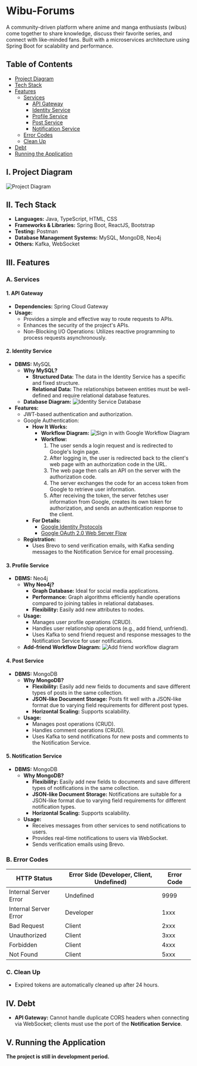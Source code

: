 # Wibu-Forums

A community-driven platform where anime and manga enthusiasts (wibus) come together to share knowledge, discuss their favorite series, and connect with like-minded fans. Built with a microservices architecture using Spring Boot for scalability and performance.

## Table of Contents

- [Project Diagram](#i-project-diagram)
- [Tech Stack](#ii-tech-stack)
- [Features](#iii-features)
  - [Services](#a-services)
    - [API Gateway](#1-api-gateway)
    - [Identity Service](#2-identity-service)
    - [Profile Service](#3-profile-service)
    - [Post Service](#4-post-service)
    - [Notification Service](#5-notification-service)
  - [Error Codes](#b-error-codes)
  - [Clean Up](#c-clean-up)
- [Debt](#iv-debt)
- [Running the Application](#v-running-the-application)

## I. Project Diagram
![Project Diagram](./readme-img/project-diagram-v2.png)

## II. Tech Stack

- **Languages:** Java, TypeScript, HTML, CSS
- **Frameworks & Libraries:** Spring Boot, ReactJS, Bootstrap
- **Testing:** Postman
- **Database Management Systems:** MySQL, MongoDB, Neo4j
- **Others:** Kafka, WebSocket

## III. Features

### A. Services

#### 1. API Gateway
- **Dependencies:** Spring Cloud Gateway
- **Usage:**
  - Provides a simple and effective way to route requests to APIs.
  - Enhances the security of the project's APIs.
  - Non-Blocking I/O Operations: Utilizes reactive programming to process requests asynchronously.

#### 2. Identity Service
- **DBMS:** MySQL
  - **Why MySQL?**
    - **Structured Data:** The data in the Identity Service has a specific and fixed structure.
    - **Relational Data:** The relationships between entities must be well-defined and require relational database features.
  - **Database Diagram:**
    ![Identity Service Database](./readme-img/identity-service-db.png)
- **Features:**
  - JWT-based authentication and authorization.
  - Google Authentication:
    - **How It Works:**
      - **Workflow Diagram:**
        ![Sign in with Google Workflow Diagram](./readme-img/sign-in-with-google-web-server-app.png)
      - **Workflow:**
        1. The user sends a login request and is redirected to Google's login page.
        2. After logging in, the user is redirected back to the client's web page with an authorization code in the URL.
        3. The web page then calls an API on the server with the authorization code.
        4. The server exchanges the code for an access token from Google to retrieve user information.
        5. After receiving the token, the server fetches user information from Google, creates its own token for authorization, and sends an authentication response to the client.
    - **For Details:**
      - [Google Identity Protocols](https://developers.google.com/identity/protocols/oauth2)
      - [Google OAuth 2.0 Web Server Flow](https://developers.google.com/identity/protocols/oauth2/web-server)
  - **Registration:**
    - Uses Brevo to send verification emails, with Kafka sending messages to the Notification Service for email processing.

#### 3. Profile Service
- **DBMS:** Neo4j
  - **Why Neo4j?**
    - **Graph Database:** Ideal for social media applications.
    - **Performance:** Graph algorithms efficiently handle operations compared to joining tables in relational databases.
    - **Flexibility:** Easily add new attributes to nodes.
  - **Usage:**
    - Manages user profile operations (CRUD).
    - Handles user relationship operations (e.g., add friend, unfriend).
    - Uses Kafka to send friend request and response messages to the Notification Service for user notifications.
  - **Add-friend Workflow Diagram:**
  ![Add friend workflow diagram](./readme-img/add-friend-workflow.png)

#### 4. Post Service
- **DBMS:** MongoDB
  - **Why MongoDB?**
    - **Flexibility:** Easily add new fields to documents and save different types of posts in the same collection.
    - **JSON-like Document Storage:** Posts fit well with a JSON-like format due to varying field requirements for different post types.
    - **Horizontal Scaling:** Supports scalability.
  - **Usage:**
    - Manages post operations (CRUD).
    - Handles comment operations (CRUD).
    - Uses Kafka to send notifications for new posts and comments to the Notification Service.

#### 5. Notification Service
- **DBMS:** MongoDB
  - **Why MongoDB?**
    - **Flexibility:** Easily add new fields to documents and save different types of notifications in the same collection.
    - **JSON-like Document Storage:** Notifications are suitable for a JSON-like format due to varying field requirements for different notification types.
    - **Horizontal Scaling:** Supports scalability.
  - **Usage:**
    - Receives messages from other services to send notifications to users.
    - Provides real-time notifications to users via WebSocket.
    - Sends verification emails using Brevo.

### B. Error Codes

| HTTP Status           | Error Side (Developer, Client, Undefined) | Error Code |
|-----------------------|-------------------------------------------|------------|
| Internal Server Error | Undefined                                 | 9999       |
| Internal Server Error | Developer                                 | 1xxx       |
| Bad Request           | Client                                    | 2xxx       |
| Unauthorized          | Client                                    | 3xxx       |
| Forbidden             | Client                                    | 4xxx       |
| Not Found             | Client                                    | 5xxx       |

### C. Clean Up

- Expired tokens are automatically cleaned up after 24 hours.

## IV. Debt

- **API Gateway:** Cannot handle duplicate CORS headers when connecting via WebSocket; clients must use the port of the **Notification Service**.

## V. Running the Application

**The project is still in development period.**